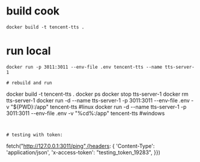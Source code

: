 # build cook
```
docker build -t tencent-tts .
```


# run local 
```
docker run -p 3011:3011 --env-file .env tencent-tts --name tts-server-1

# rebuild and run
```
docker build -t tencent-tts .
docker ps
docker stop tts-server-1
docker rm tts-server-1
docker run -d --name tts-server-1 -p 3011:3011 --env-file .env  -v "${PWD}:/app" tencent-tts #linux
docker run -d --name tts-server-1 -p 3011:3011 --env-file .env -v "%cd%:/app" tencent-tts #windows
```


# testing with token:
```
fetch("http://127.0.0.1:3011/ping",{headers: {
						'Content-Type': 'application/json',
						'x-access-token': "testing_token_19283",
					}})
```